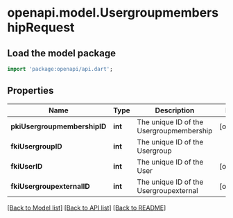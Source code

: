 # openapi.model.UsergroupmembershipRequest

## Load the model package
```dart
import 'package:openapi/api.dart';
```

## Properties
Name | Type | Description | Notes
------------ | ------------- | ------------- | -------------
**pkiUsergroupmembershipID** | **int** | The unique ID of the Usergroupmembership | [optional] 
**fkiUsergroupID** | **int** | The unique ID of the Usergroup | 
**fkiUserID** | **int** | The unique ID of the User | [optional] 
**fkiUsergroupexternalID** | **int** | The unique ID of the Usergroupexternal | [optional] 

[[Back to Model list]](../README.md#documentation-for-models) [[Back to API list]](../README.md#documentation-for-api-endpoints) [[Back to README]](../README.md)


